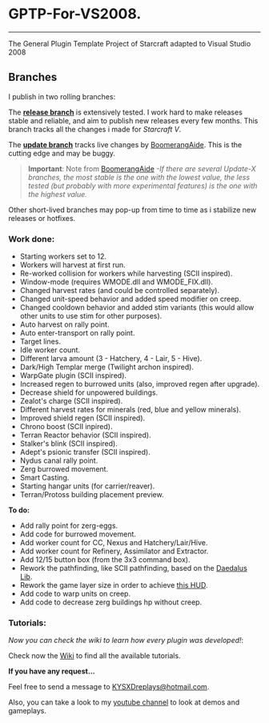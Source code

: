 # GPTP-For-VS2008.
--------
The General Plugin Template Project of Starcraft adapted to Visual Studio 2008

Branches
--------

I publish in two rolling branches:

The **[release branch](https://github.com/KYSXD/GPTP-For-VS2008/tree/release)** is extensively tested. I work hard to make releases stable and reliable, and aim to publish new releases every few months.
This branch tracks all the changes i made for *Starcraft V*.

The **[update branch](https://github.com/KYSXD/GPTP-For-VS2008/tree/update)** tracks live changes by [BoomerangAide](https://github.com/BoomerangAide/GPTP-For-VS2008). 
This is the cutting edge and may be buggy.

> **Important**: Note from [BoomerangAide](https://github.com/BoomerangAide)
*-If there are several Update-X branches, the most stable is the one with the lowest value, the less tested (but probably with more experimental features) is the one with the highest value.*

Other short-lived branches may pop-up from time to time as i stabilize new releases or hotfixes.

### Work done:

- Starting workers set to 12.
- Workers will harvest at first run.
- Re-worked collision for workers while harvesting (SCII inspired).
- Window-mode (requires WMODE.dll and WMODE_FIX.dll).
- Changed harvest rates (and could be controlled separately).
- Changed unit-speed behavior and added speed modifier on creep.
- Changed cooldown behavior and added stim variants (this would allow other units to use stim for other purposes).
- Auto harvest on rally point.
- Auto enter-transport on rally point.
- Target lines.
- Idle worker count.
- Different larva amount (3 - Hatchery, 4 - Lair, 5 - Hive).
- Dark/High Templar merge (Twilight archon inspired).
- WarpGate plugin (SCII inspired).
- Increased regen to burrowed units (also, improved regen after upgrade).
- Decrease shield for unpowered buildings.
- Zealot's charge (SCII inspired).
- Different harvest rates for minerals (red, blue and yellow minerals).
- Improved shield regen (SCII inspired).
- Chrono boost (SCII inpired).
- Terran Reactor behavior (SCII inspired).
- Stalker's blink (SCII inspired).
- Adept's psionic transfer (SCII inspired).
- Nydus canal rally point.
- Zerg burrowed movement.
- Smart Casting.
- Starting hangar units (for carrier/reaver).
- Terran/Protoss building placement preview.

**To do:**

- Add rally point for zerg-eggs.
- Add code for burrowed movement.
- Add worker count for CC, Nexus and Hatchery/Lair/Hive.
- Add worker count for Refinery, Assimilator and Extractor.
- Add 12/15 button box (from the 3x3 command box).
- Rework the pathfinding, like SCII pathfinding, based on the [Daedalus Lib](https://www.youtube.com/watch?v=SDH1AZLMZkY).
- Rework the game layer size in order to achieve [this HUD](http://www.moddb.com/members/kysxd/images/hud-20-wip1 ).
- Add code to warp units on creep.
- Add code to decrease zerg buildings hp without creep.

### Tutorials:

_Now you can check the wiki to learn how every plugin was developed!_:

Check now the
[Wiki](https://github.com/KYSXD/GPTP-For-VS2008/wiki)
to find all the available tutorials.

**If you have any request...**

Feel free to send a message to KYSXDreplays@hotmail.com.

Also, you can take a look to my [youtube channel](https://www.youtube.com/user/KYSXD) to look at demos and gameplays.
